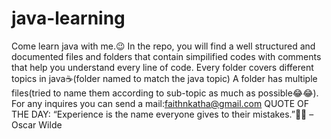# java-learning
Come learn java with me.😉
In the repo, you will find a well structured and documented files and folders that contain simpilified codes with comments that help you understand every line of code.
Every folder covers different topics in java☕(folder named to match the java topic)
A folder has multiple files(tried to name them according to sub-topic as much as possible😂😂).
For any inquires you can send a mail:faithnkatha@gmail.com
                QUOTE OF THE DAY:
    “Experience is the name everyone gives to their mistakes.”💯💯
                – Oscar Wilde
